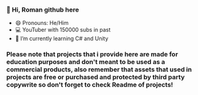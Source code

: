 ### 👋 Hi, Roman github here
- 😄 Pronouns: He/Him
- 💻 YouTuber with 150000 subs in past
- 🌱 I’m currently learning C# and Unity

### Please note that projects that i provide here are made for education purposes and don't meant to be used as a commercial products, also remember that assets that used in projects are free or purchased and protected by third party copywrite so don't forget to check Readme of projects!

<!--
**RomanWind/RomanWind** is a ✨ _special_ ✨ repository because its `README.md` (this file) appears on your GitHub profile.
-->

